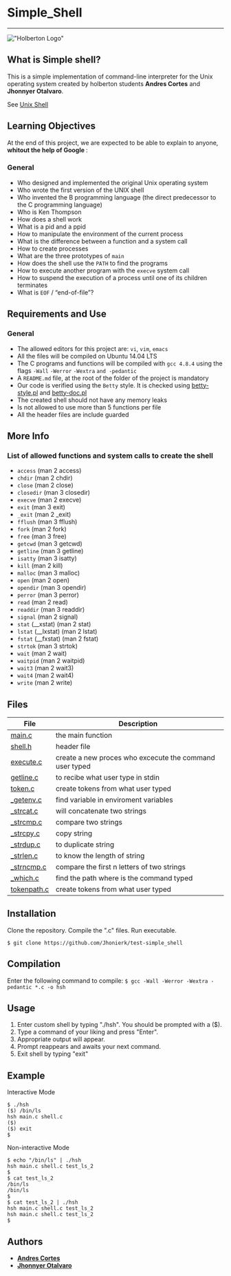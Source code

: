 # Simple_Shell
----
!["Holberton Logo"](https://www.holbertonschool.com/holberton-logo-twitter-card.png)

## What is Simple shell?

This is a simple implementation of  command-line interpreter for the Unix operating system created by holberton students **Andres Cortes** and **Jhonnyer Otalvaro**. 

See [Unix Shell](https://en.wikipedia.org/wiki/Unix_shell)

<h2>Learning Objectives</h2>
<p> At the end of this project, we are expected to be able to explain to anyone, <strong> whitout the help of Google </strong>:</p>

<h3>General</h3>

<ul>
<li>Who designed and implemented the original Unix operating system</li>
<li>Who wrote the first version of the UNIX shell</li>
<li>Who invented the B programming language (the direct predecessor to the C programming language)</li>
<li>Who is Ken Thompson</li>
<li>How does a shell work</li>
<li>What is a pid and a ppid</li>
<li>How to manipulate the environment of the current process</li>
<li>What is the difference between a function and a system call</li>
<li>How to create processes</li>
<li>What are the three prototypes of <code>main</code></li>
<li>How does the shell use the <code>PATH</code> to find the programs</li>
<li>How to execute another program with the <code>execve</code> system call</li>
<li>How to suspend the execution of a process until one of its children terminates</li>
<li>What is <code>EOF</code> / &ldquo;end-of-file&rdquo;?</li>
</ul>

<h2>Requirements and Use</h2>

<h3>General</h3>
<ul>
<li>The allowed editors for this project are: <code>vi</code>, <code>vim</code>, <code>emacs</code></li>
<li>All the files will be compiled on Ubuntu 14.04 LTS</li>
<li>The C programs and functions will be compiled with <code>gcc 4.8.4</code> using the flags <code>-Wall</code> <code>-Werror</code> <code>-Wextra</code> <code>and -pedantic</code></li>
<li>A <code>README.md</code> file, at the root of the folder of the project is mandatory</li>
<li>Our code is verified using the <code>Betty</code> style. It is checked using <a href="https://github.com/holbertonschool/Betty/blob/master/betty-style.pl" title="betty-style.pl" target="_blank">betty-style.pl</a> and <a href="https://github.com/holbertonschool/Betty/blob/master/betty-doc.pl" title="betty-doc.pl" target="_blank">betty-doc.pl</a></li>
<li>The created shell should not have any memory leaks</li>
<li>Is not allowed to use more than 5 functions per file</li>
<li>All the header files are include guarded</li>
</ul>

<h2>More Info</h2>

<h3>List of allowed functions and system calls to create the shell</h3>

<ul>
<li><code>access</code> (man 2 access)</li>
<li><code>chdir</code> (man 2 chdir)</li>
<li><code>close</code> (man 2 close)</li>
<li><code>closedir</code> (man 3 closedir)</li>
<li><code>execve</code> (man 2 execve)</li>
<li><code>exit</code> (man 3 exit)</li>
<li><code>_exit</code> (man 2 _exit)</li>
<li><code>fflush</code> (man 3 fflush)</li>
<li><code>fork</code> (man 2 fork)</li>
<li><code>free</code> (man 3 free)</li>
<li><code>getcwd</code> (man 3 getcwd)</li>
<li><code>getline</code> (man 3 getline)</li>
<li><code>isatty</code> (man 3 isatty)</li>
<li><code>kill</code> (man 2 kill)</li>
<li><code>malloc</code> (man 3 malloc)</li>
<li><code>open</code> (man 2 open)</li>
<li><code>opendir</code> (man 3 opendir)</li>
<li><code>perror</code> (man 3 perror)</li>
<li><code>read</code> (man 2 read)</li>
<li><code>readdir</code> (man 3 readdir)</li>
<li><code>signal</code> (man 2 signal)</li>
<li><code>stat</code> (__xstat) (man 2 stat)</li>
<li><code>lstat</code> (__lxstat) (man 2 lstat)</li>
<li><code>fstat</code> (__fxstat) (man 2 fstat)</li>
<li><code>strtok</code> (man 3 strtok)</li>
<li><code>wait</code> (man 2 wait)</li>
<li><code>waitpid</code> (man 2 waitpid)</li>
<li><code>wait3</code> (man 2 wait3)</li>
<li><code>wait4</code> (man 2 wait4)</li>
<li><code>write</code> (man 2 write)</li>
</ul>

## Files

|   **File**   |   **Description**   |
| -------------- | --------------------- |
| [main.c](./main.c) | the main function |
| [shell.h](./shell.h) | header file |
| [execute.c ](./execute.c) | create a new proces who excecute the command user typed |
| [getline.c ](./getline.c) | to recibe what user type in stdin |
| [token.c](./token.c) |  create tokens from what user typed |
| [_getenv.c](./_getenv.c) | find variable in enviroment variables |
| [_strcat.c](./_strcat.c) | will concatenate two strings |
| [_strcmp.c](./_strcmp.c) | compare two strings |
| [_strcpy.c](./_strcpy.c) | copy string |
| [_strdup.c](./_strdup.c) | to duplicate string |
| [_strlen.c](./_strlen.c) | to know the length of string |
| [_strncmp.c](./_strncmp.c) | compare the first n letters of two strings |
| [_which.c](./_which.c) | find the path where is the command typed |
| [tokenpath.c](./tokenpath.c) | create tokens from what user typed |

## Installation
Clone the repository. Compile the ".c" files. Run executable.
```
$ git clone https://github.com/Jhonierk/test-simple_shell
```
## Compilation

Enter the following command to compile:
` $ gcc -Wall -Werror -Wextra -pedantic *.c -o hsh `

## Usage

1. Enter custom shell by typing "./hsh". You should be prompted with a ($).
2. Type a command of your liking and press "Enter".
3. Appropriate output will appear.
4. Prompt reappears and awaits your next command.
5. Exit shell by typing "exit"

## Example

Interactive Mode
```
$ ./hsh
($) /bin/ls
hsh main.c shell.c
($)
($) exit
$
```

Non-interactive Mode
```
$ echo "/bin/ls" | ./hsh
hsh main.c shell.c test_ls_2
$
$ cat test_ls_2
/bin/ls
/bin/ls
$
$ cat test_ls_2 | ./hsh
hsh main.c shell.c test_ls_2
hsh main.c shell.c test_ls_2
$
```

## Authors

* [**Andres Cortes**](https://github.com/Andrescortes23)
* [**Jhonnyer Otalvaro**](https://github.com/Jhonierk)
